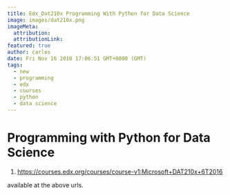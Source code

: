 ```yaml
---
title: Edx_Dat210x Programming With Python for Data Science
image: images/dat210x.png  
imageMeta:
  attribution:
  attributionLink:
featured: true
author: carlos
date: Fri Nov 16 2018 17:06:51 GMT+0000 (GMT)
tags:
  - new
  - programming  
  - edx  
  - courses  
  - python  
  - data science
---
```


# Programming with Python for Data Science  

 1. https://courses.edx.org/courses/course-v1:Microsoft+DAT210x+6T2016  

available at the above urls.  

